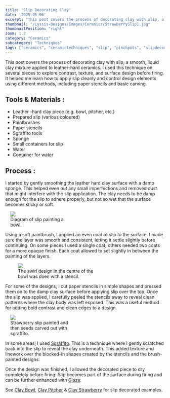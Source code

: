 ```yaml
---
title: 'Slip Decorating Clay'
date: '2025-05-06'
excerpt: "This post covers the process of decorating clay with slip, a smooth, liquid clay..."
thumbnail: "/Lyssis-Designs/Images/Ceramics/StrawberrySlip1.jpg"
thumbnailPosition: "right"
zoom: 1.2
category: "Ceramics"
subcategory: "Techniques"
tags: ["ceramics", "ceramictechniques", "slip", "pinchpots", "slipdecorating", "stencils", "clay"]
---
```


This post covers the process of decorating clay with slip, a smooth, liquid clay mixture applied to leather-hard ceramics. I used this technique on several pieces to explore contrast, texture, and surface design before firing. It helped me learn how to apply slip cleanly and control design elements using different methods, including paper stencils and basic carving.

## Tools & Materials :
- Leather -hard clay piece (e.g. bowl, pitcher, etc.)
- Prepared slip (various coloured)
- Paintbrushes
- Paper stencils
- Sgraffito tools
- Sponge
- Small containers for slip
- Water
- Container for water

## Process :
I started by gently smoothing the leather hard clay surface with a damp sponge. This helped even out any small imperfections and removed dust that might interfere with the slip application. The clay needs to be damp enough for the slip to adhere properly, but not so wet that the surface becomes sticky or soft.

<div class="clearfix">
<figure class="flex-right" style="max-width: 12rem; margin-left: 1rem;">
  <img src="/Lyssis-Designs/Images/Ceramics/SlipPaint.jpg">
  <figcaption>Diagram of slip painting a bowl.</figcaption>
</figure>

Using a soft paintbrush, I applied an even coat of slip to the surface. I made sure the layer was smooth and consistent, letting it settle slightly before continuing. On some pieces I used a single coat; others needed two coats for a more opaque finish. Each coat allowed to set slightly in between the painting of the layers.
</div>

<div class="clearfix">
<figure class="flex-left" style="width: 15rem;">
  <img src="/Lyssis-Designs/Images/Ceramics/ClayBowlInside.jpg">
  <figcaption>The swirl design in the centre of the bowl was doen with a stencil.</figcaption>
</figure>

For some of the designs, I cut paper stencils in simple shapes and pressed them on to the damp clay surface before applying slip over the top. Once the slip was applied, I carefully peeled the stencils away to reveal clean patterns where the clay body was left exposed. This was a useful method for adding bold contrast and clean edges to a design.
</div>

<div class="clearfix">
<figure class="flex-right" style="max-width: 12rem; margin-left: 1rem;">
  <img src="/Lyssis-Designs/Images/Ceramics/StrawberrySgraffito.jpg">
  <figcaption>Strawberry slip painted and then seeds carved out with sgraffito.</figcaption>
</figure>

In some areas, I used [Sgraffito](#/blog/Ceramics/Ceramics-Techniques/Sgraffito). This is a technique where I gently scratched back into the slip to reveal the clay underneath. This added texture and linework over the blocked-in shapes created by the stencils and the brush-painted designs.
</div>

Once the design was finished, I allowed the decorated piece to dry completely before firing. Slip becomes part of the surface during firing and can be further enhanced with [Glaze](#/blog/Ceramics/Ceramics-Techniques/Glazing-Clay).

See [Clay Bowl](#/blog/Posts/Ceramics/Completed-Ceramics/Clay-Bowl), [Clay Pitcher](#/blog/Ceramics/Completed-Ceramics/Clay-Pitcher) & [Clay Strawberry](#/blog/Ceramics/Completed-Ceramics/Clay-Strawberry) for slip decorated examples.